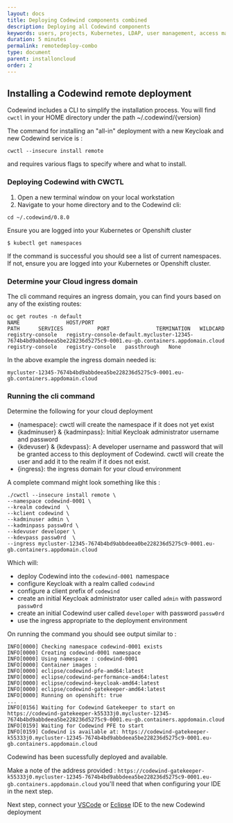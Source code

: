 ```yaml
---
layout: docs
title: Deploying Codewind components combined
description: Deploying all Codewind components
keywords: users, projects, Kubernetes, LDAP, user management, access management, login, deployment, pod, security, securing cloud connection, remote deployment of Codewind
duration: 5 minutes
permalink: remotedeploy-combo
type: document
parent: installoncloud
order: 2
---
```


## Installing a Codewind remote deployment

Codewind includes a CLI to simplify the installation process. You will find `cwctl` in your HOME directory under the path ~/.codewind/{version}

The command for installing an "all-in" deployment with a new Keycloak and new Codewind service is :

`cwctl --insecure install remote` 

and requires various flags to specify where and what to install.

### Deploying Codewind with CWCTL

1.  Open a new terminal window on your local workstation
2.  Navigate to your home directory and to the Codewind cli:

```
cd ~/.codewind/0.8.0
```

Ensure you are logged into your Kubernetes or Openshift cluster

```
$ kubectl get namespaces
```

If the command is successful you should see a list of current namespaces.  If not,  ensure you are logged into your Kubernetes or Openshift cluster.

### Determine your Cloud ingress domain

The cli command requires an ingress domain,  you can find yours based on any of the existing routes:

```
oc get routes -n default
NAME               HOST/PORT                                                                                                          PATH      SERVICES           PORT               TERMINATION   WILDCARD
registry-console   registry-console-default.mycluster-12345-7674b4bd9abbdeea5be228236d5275c9-0001.eu-gb.containers.appdomain.cloud             registry-console   registry-console   passthrough   None
```

In the above example the ingress domain needed is:

```
mycluster-12345-7674b4bd9abbdeea5be228236d5275c9-0001.eu-gb.containers.appdomain.cloud
```

### Running the cli command

Determine the following for your cloud deployment

* {namespace}: cwctl will create the namespace if it does not yet exist
* {kadminuser} & {kadminpass}:  Initial Keycloak administrator username and password
* {kdevuser} & {kdevpass}: A developer username and password that will be granted access to this deployment of Codewind. cwctl will create the user and add it to the realm if it does not exist.
* {ingress}: the ingress domain for your cloud environment

A complete command might look something like this :

```
./cwctl --insecure install remote \
--namespace codewind-0001 \
--krealm codewind  \
--kclient codewind \
--kadminuser admin \
--kadminpass passw0rd \
--kdevuser developer \
--kdevpass passw0rd  \
--ingress mycluster-12345-7674b4bd9abbdeea0be228236d5275c9-0001.eu-gb.containers.appdomain.cloud
```

Which will:

* deploy Codewind into the `codewind-0001 `namespace
* configure Keycloak with a realm called `codewind`
* configure a client prefix of `codewind`
* create an initial Keycloak administrator user called `admin` with password `passw0rd`
* create an initial Codewind user called `developer` with password `passw0rd`
* use the ingress appropriate to the deployment environment

On running the command you should see output similar to :

```
INFO[0000] Checking namespace codewind-0001 exists
INFO[0000] Creating codewind-0001 namespace
INFO[0000] Using namespace : codewind-0001
INFO[0000] Container images :
INFO[0000] eclipse/codewind-pfe-amd64:latest
INFO[0000] eclipse/codewind-performance-amd64:latest
INFO[0000] eclipse/codewind-keycloak-amd64:latest
INFO[0000] eclipse/codewind-gatekeeper-amd64:latest
INFO[0000] Running on openshift: true
...
INFO[0156] Waiting for Codewind Gatekeeper to start on https://codewind-gatekeeper-k55333j0.mycluster-12345-7674b4bd9abbdeea5be228236d5275c9-0001.eu-gb.containers.appdomain.cloud
INFO[0159] Waiting for Codewind PFE to start
INFO[0159] Codewind is available at: https://codewind-gatekeeper-k55333j0.mycluster-12345-7674b4bd9abbdeea5be228236d5275c9-0001.eu-gb.containers.appdomain.cloud
```

Codewind has been sucessfully deployed and available.

Make a note of the address provided : `https://codewind-gatekeeper-k55333j0.mycluster-12345-7674b4bd9abbdeea5be228236d5275c9-0001.eu-gb.containers.appdomain.cloud`   you'll need that when configuring your IDE in the next step.

Next step, connect your [VSCode](remotedeploy-vscode.html) or [Eclipse](remotedeploy-eclipse.html) IDE to the new Codewind deployment
